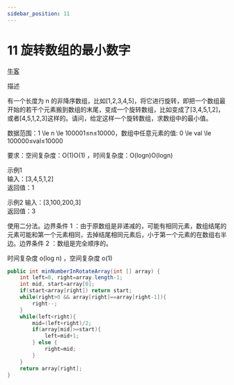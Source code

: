 ```yaml
---
sidebar_position: 11
---
```


# 11 旋转数组的最小数字

[牛客](https://www.nowcoder.com/practice/9f3231a991af4f55b95579b44b7a01ba)

描述

有一个长度为 n 的非降序数组，比如[1,2,3,4,5]，将它进行旋转，即把一个数组最开始的若干个元素搬到数组的末尾，变成一个旋转数组，比如变成了[3,4,5,1,2]，或者[4,5,1,2,3]这样的。请问，给定这样一个旋转数组，求数组中的最小值。

数据范围：1 \le n \le 100001≤n≤10000，数组中任意元素的值: 0 \le val \le 100000≤val≤10000

要求：空间复杂度：O(1)O(1) ，时间复杂度：O(logn)O(logn)

示例1  
输入：[3,4,5,1,2]  
返回值：1  

示例2
输入：[3,100,200,3]  
返回值：3  

使用二分法。边界条件 1 ：由于原数组是非递减的，可能有相同元素，数组结尾的元素可能和第一个元素相同，去掉结尾相同元素后，小于第一个元素的在数组右半边。边界条件 2 ：数组是完全顺序的。

时间复杂度 o(log n) ，空间复杂度 o(1)

```java
public int minNumberInRotateArray(int [] array) {
    int left=0, right=array.length-1;
    int mid, start=array[0];
    if(start<array[right]) return start;
    while(right>0 && array[right]==array[right-1]){
        right--;
    }
    while(left<right){
        mid=(left+right)/2;
        if(array[mid]>=start){
            left=mid+1;
        } else {
            right=mid;
        }
    }
    return array[right];
}
```